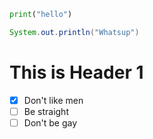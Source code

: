 ```python
print("hello")
```

```java
System.out.println("Whatsup")
```

# This is Header 1

- [x] Don't like men
- [ ] Be straight
- [ ] Don't be gay